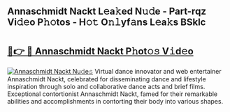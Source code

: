 ## Annaschmidt Nackt L𝚎a𝚔ed N𝚞𝚍e - Part-rqz Vi𝚍𝚎o P𝚑𝚘tos - H𝚘𝚝 O𝚗𝚕yf𝚊ns L𝚎a𝚔s BSklc

# <h2><a href="http://kf8741.oniu.top/?m=Annaschmidt+Nackt">🔗👉 🔴 Annaschmidt Nackt P𝚑ot𝚘𝚜 V𝚒d𝚎o</a></h2>

[![Annaschmidt Nackt Nu𝚍e𝚜](https://i.imgur.com/0qMVB7G.gif)](http://kf8741.oniu.top/?m=Annaschmidt+Nackt)
Virtual dance innovator and web entertainer Annaschmidt Nackt, celebrated for disseminating dance and lifestyle inspiration through solo and collaborative dance acts and brief films. Exceptional contortionist Annaschmidt Nackt, famed for their remarkable abilities and accomplishments in contorting their body into various shapes.  
